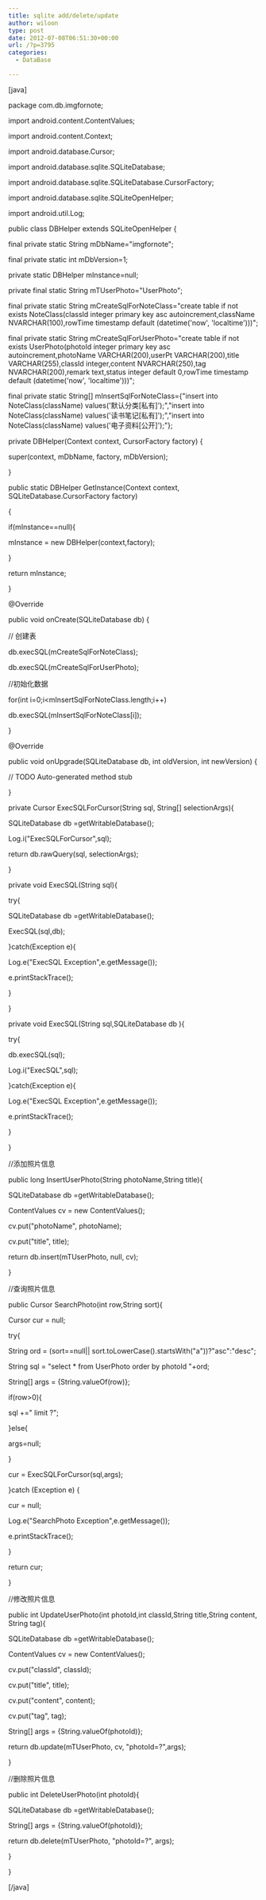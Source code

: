 ```yaml
---
title: sqlite add/delete/update
author: wiloon
type: post
date: 2012-07-08T06:51:30+00:00
url: /?p=3795
categories:
  - DataBase

---
```

[java]

package com.db.imgfornote;

import android.content.ContentValues;
  
import android.content.Context;
  
import android.database.Cursor;
  
import android.database.sqlite.SQLiteDatabase;
  
import android.database.sqlite.SQLiteDatabase.CursorFactory;
  
import android.database.sqlite.SQLiteOpenHelper;
  
import android.util.Log;

public class DBHelper extends SQLiteOpenHelper {
   
final private static String mDbName="imgfornote";
   
final private static int mDbVersion=1;
   
private static DBHelper mInstance=null;
   
private final static String mTUserPhoto="UserPhoto";
   
final private static String mCreateSqlForNoteClass="create table if not exists NoteClass(classId integer primary key asc autoincrement,className NVARCHAR(100),rowTime timestamp default (datetime('now', 'localtime')))";
   
final private static String mCreateSqlForUserPhoto="create table if not exists UserPhoto(photoId integer primary key asc autoincrement,photoName VARCHAR(200),userPt VARCHAR(200),title VARCHAR(255),classId integer,content NVARCHAR(250),tag NVARCHAR(200),remark text,status integer default 0,rowTime timestamp default (datetime('now', 'localtime')))";
   
final private static String[] mInsertSqlForNoteClass={"insert into NoteClass(className) values('默认分类[私有]');","insert into NoteClass(className) values('读书笔记[私有]');","insert into NoteClass(className) values('电子资料[公开]');"};
   
private DBHelper(Context context, CursorFactory factory) {
   
super(context, mDbName, factory, mDbVersion);
   
}

public static DBHelper GetInstance(Context context, SQLiteDatabase.CursorFactory factory)
   
{
   
if(mInstance==null){
   
mInstance = new DBHelper(context,factory);
   
}
   
return mInstance;
   
}

@Override
   
public void onCreate(SQLiteDatabase db) {
   
// 创建表
   
db.execSQL(mCreateSqlForNoteClass);
   
db.execSQL(mCreateSqlForUserPhoto);
   
//初始化数据
   
for(int i=0;i<mInsertSqlForNoteClass.length;i++)
   
db.execSQL(mInsertSqlForNoteClass[i]);
   
}

@Override
   
public void onUpgrade(SQLiteDatabase db, int oldVersion, int newVersion) {
   
// TODO Auto-generated method stub

}

private Cursor ExecSQLForCursor(String sql, String[] selectionArgs){
   
SQLiteDatabase db =getWritableDatabase();
   
Log.i("ExecSQLForCursor",sql);
   
return db.rawQuery(sql, selectionArgs);
   
}
   
private void ExecSQL(String sql){
   
try{
   
SQLiteDatabase db =getWritableDatabase();
   
ExecSQL(sql,db);
   
}catch(Exception e){
   
Log.e("ExecSQL Exception",e.getMessage());
   
e.printStackTrace();
   
}
   
}
   
private void ExecSQL(String sql,SQLiteDatabase db ){
   
try{
   
db.execSQL(sql);
   
Log.i("ExecSQL",sql);
   
}catch(Exception e){
   
Log.e("ExecSQL Exception",e.getMessage());
   
e.printStackTrace();
   
}
   
}
   
//添加照片信息
   
public long InsertUserPhoto(String photoName,String title){
   
SQLiteDatabase db =getWritableDatabase();
   
ContentValues cv = new ContentValues();
   
cv.put("photoName", photoName);
   
cv.put("title", title);
   
return db.insert(mTUserPhoto, null, cv);
   
}
   
//查询照片信息
   
public Cursor SearchPhoto(int row,String sort){
   
Cursor cur = null;
   
try{
   
String ord = (sort==null|| sort.toLowerCase().startsWith("a"))?"asc":"desc";
   
String sql = "select * from UserPhoto order by photoId "+ord;
   
String[] args = {String.valueOf(row)};
   
if(row>0){
   
sql +=" limit ?";
   
}else{
   
args=null;
   
}
   
cur = ExecSQLForCursor(sql,args);
   
}catch (Exception e) {
   
cur = null;
   
Log.e("SearchPhoto Exception",e.getMessage());
   
e.printStackTrace();
   
}
   
return cur;
   
}
   
//修改照片信息
   
public int UpdateUserPhoto(int photoId,int classId,String title,String content, String tag){
   
SQLiteDatabase db =getWritableDatabase();
   
ContentValues cv = new ContentValues();
   
cv.put("classId", classId);
   
cv.put("title", title);
   
cv.put("content", content);
   
cv.put("tag", tag);
   
String[] args = {String.valueOf(photoId)};
   
return db.update(mTUserPhoto, cv, "photoId=?",args);
   
}
   
//删除照片信息
   
public int DeleteUserPhoto(int photoId){
   
SQLiteDatabase db =getWritableDatabase();
   
String[] args = {String.valueOf(photoId)};
   
return db.delete(mTUserPhoto, "photoId=?", args);
   
}
  
}

[/java]